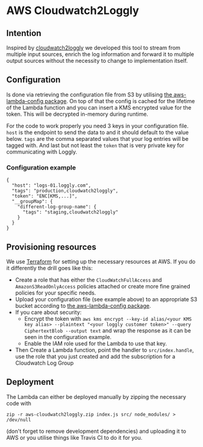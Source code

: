 # AWS Cloudwatch2Loggly

## Intention
Inspired by [cloudwatch2loggly](https://github.com/varshneyjayant/cloudwatch2loggly) we developed
this tool to stream from multiple input sources, enrich the log information and forward it to
multiple output sources without the necessity to change to implementation itself.

## Configuration
Is done via retrieving the configuration file from S3 by utilising [the aws-lambda-config package](https://www.npmjs.com/package/aws-lambda-config).
On top of that the config is cached for the lifetime of the Lambda function and you can insert a KMS
encrypted value for the token. This will be decrypted in-memory during runtime. 

For the code to work properly you need 3 keys in your configuration file. ``host`` is the endpoint to
send the data to and it should default to the value below. ``tags`` are the comma separated values that
your log entries will be tagged with. And last but not least the ``token`` that is very private key
for communicating with Loggly.

### Configuration example
```
{
  "host": "logs-01.loggly.com",
  "tags": "production,cloudwatch2loggly",
  "token": "ENC[KMS,...]",
  "__groupMap": {
    "different-log-group-name": {
      "tags": "staging,cloudwatch2loggly"
    }
  }
}
```

## Provisioning resources
We use [Terraform](https://www.terraform.io/) for setting up the necessary resources at AWS. If
you do it differently the drill goes like this:

* Create a role that has either the ``CloudWatchFullAccess`` and ``AmazonS3ReadOnlyAccess`` policies attached or create more fine grained policies for your specific needs.
* Upload your configuration file (see example above) to an appropriate S3 bucket according to [the aws-lambda-config package](https://www.npmjs.com/package/aws-lambda-config).
* If you care about security:
  * Encrypt the token with ``aws kms encrypt --key-id alias/<your KMS key alias> --plaintext "<your loggly customer token>" --query CiphertextBlob --output text`` and wrap the response as it can be seen in the configuration example. 
  * Enable the IAM role used for the Lambda to use that key.
* Then Create a Lambda function, point the handler to ``src/index.handle``, use the role that you just created and
  add the subscription for a Cloudwatch Log Group

## Deployment
The Lambda can either be deployed manually by zipping the necessary code with

    zip -r aws-cloudwatch2loggly.zip index.js src/ node_modules/ > /dev/null

(don't forget to remove development dependencies) and uploading it to AWS or you utilise things
like Travis CI to do it for you.
